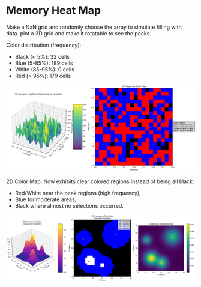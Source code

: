 # Memory Heat Map

Make a NxN grid and randomly choose the array to simulate filling with data. plot a 3D grid and make it rotatable to see the peaks. 

Color distribution (frequency):
- Black (< 5%): 32 cells
- Blue (5-85%): 189 cells
- White (85-95%): 0 cells
- Red (> 95%): 179 cells

![random_distributed_with_threshold](random_distributed_with_threshold.png)

2D Color Map: Now exhibits clear colored regions instead of being all black:
- Red/White near the peak regions (high frequency),
- Blue for moderate areas,
- Black where almost no selections occurred.

![patternic_distributed_with_threshold](patternic_distributed_with_threshold.png)
